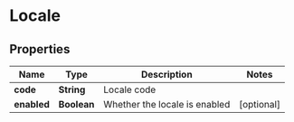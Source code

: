 

# Locale


## Properties

| Name | Type | Description | Notes |
|------------ | ------------- | ------------- | -------------|
|**code** | **String** | Locale code |  |
|**enabled** | **Boolean** | Whether the locale is enabled |  [optional] |



